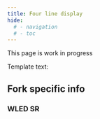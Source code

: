 ```yaml
---
title: Four line display
hide:
  # - navigation
  # - toc
---
```


This page is work in progress


Template text:

## Fork specific info

### WLED SR

